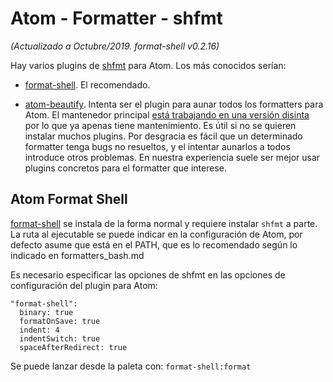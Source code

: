 # Atom - Formatter - shfmt

_(Actualizado a Octubre/2019. format-shell v0.2.16)_

Hay varios plugins de [shfmt](https://github.com/mvdan/sh) para Atom. Los más conocidos serían:

-   [format-shell](https://atom.io/packages/format-shell). El recomendado.

-   [atom-beautify](https://github.com/Glavin001/atom-beautify). Intenta ser el plugin para aunar todos los formatters para Atom. El mantenedor principal [está trabajando en una versión disinta](https://unibeautify.com/) por lo que ya apenas tiene mantenimiento. Es útil si no se quieren instalar muchos plugins. Por desgracia es fácil que un determinado formatter tenga bugs no resueltos, y el intentar aunarlos a todos introduce otros problemas. En nuestra experiencia suele ser mejor usar plugins concretos para el formatter que interese.

## Atom Format Shell

[format-shell](https://atom.io/packages/format-shell) se instala de la forma normal y requiere instalar `shfmt` a parte. La ruta al ejecutable se puede indicar en la configuración de Atom, por defecto asume que está en el PATH, que es lo recomendado según lo indicado en formatters_bash.md

Es necesario especificar las opciones de shfmt en las opciones de configuración del plugin para Atom:

```
"format-shell":
  binary: true
  formatOnSave: true
  indent: 4
  indentSwitch: true
  spaceAfterRedirect: true
```

Se puede lanzar desde la paleta con: `format-shell:format`
